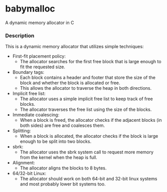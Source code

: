 # babymalloc
A dynamic memory allocator in C

### Description
This is a dynamic memory allocator that utilizes simple techniques:
- First-fit placement policy:
  - The allocator searches for the first free block that is large enough to fit the requested size.
- Boundary tags:
  - Each block contains a header and footer that store the size of the block and whether the block is allocated or free.
  - This allows the allocator to traverse the heap in both directions.
- Implicit free list:
  - The allocator uses a simple implicit free list to keep track of free blocks.
  - The allocator traverses the free list using the size of the blocks.
- Immediate coalescing:
  - When a block is freed, the allocator checks if the adjacent blocks (in both sides) are free and coalesces them.
- Splitting:
  - When a block is allocated, the allocator checks if the block is large enough to be split into two blocks.
- sbrk:
  - The allocator uses the sbrk system call to request more memory from the kernel when the heap is full.
- Alignment:
  - The allocator aligns the blocks to 8 bytes.
- 64/32-bit Linux:
  - The allocator should work on both 64-bit and 32-bit linux systems and most probably lower bit systems too.